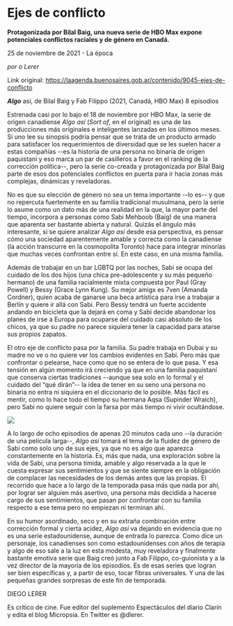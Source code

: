 # Ejes de conflicto

**Protagonizada por Bilal Baig, una nueva serie de HBO Max expone potenciales conflictos raciales y de género en Canadá.**

25 de noviembre de 2021 - La época

_por o Lerer_

Link original: https://laagenda.buenosaires.gob.ar/contenido/9045-ejes-de-conflicto



***Algo*** así, de Bilal Baig y Fab Filippo (2021, Canadá, HBO Max) 8 episodios




Estrenada casi por lo bajo el 18 de noviembre por HBO Max, la serie de origen canadiense *Algo así* (*Sort of*, en el original) es una de las producciones más originales e inteligentes lanzadas en los últimos meses. Si uno lee su sinopsis podría pensar que se trata de un producto armado para satisfacer los requerimientos de diversidad que se les suelen hacer a estas compañías --es la historia de una persona no binaria de origen paquistaní y eso marca un par de casilleros a favor en el ranking de la corrección política--, pero la serie co-creada y protagonizada por Bilal Baig parte de esos dos potenciales conflictos en puerta para ir hacia zonas más complejas, dinámicas y reveladoras.




No es que su elección de género no sea un tema importante --lo es-- y que no repercuta fuertemente en su familia tradicional musulmana, pero la serie lo asume como un dato más de una realidad en la que, la mayor parte del tiempo, incorpora a personas como Sabi Mehboob (Baig) de una manera que aparenta ser bastante abierta y natural. Quizás el ángulo más interesante, si se quiere analizar *Algo así* desde esa perspectiva, es pensar cómo una sociedad aparentemente amable y correcta como la canadiense (la acción transcurre en la cosmopolita Toronto) hace para integrar minorías que muchas veces confrontan entre sí. En este caso, en una misma familia.




Además de trabajar en un bar LGBTQ por las noches, Sabi se ocupa del cuidado de los dos hijos (una chica pre-adolescente y su más pequeño hermano) de una familia racialmente mixta compuesta por Paul (Gray Powell) y Bessy (Grace Lynn Kung). Su mejor amigx es 7ven (Amanda Cordner), quien acaba de ganarse una beca artística para irse a trabajar a Berlín y quiere ir allá con Sabi. Pero Bessy tendrá un fuerte accidente andando en bicicleta que la dejará en coma y Sabi decide abandonar los planes de irse a Europa para ocuparse del cuidado casi absoluto de los chicos, ya que su padre no parece siquiera tener la capacidad para atarse sus propios zapatos.




El otro eje de conflicto pasa por la familia. Su padre trabaja en Dubai y su madre no ve o no quiere ver los cambios evidentes en Sabi. Pero más que confrontar o pelearse, hace como que no se entera de lo que pasa. Y esa tensión en algún momento irá creciendo ya que en una familia paquistaní que conserva ciertas tradiciones --aunque sea solo en lo formal y el cuidado del “qué dirán”-- la idea de tener en su seno una persona no binaria no entra ni siquiera en el diccionario de lo posible. Más fácil es mentir, como lo hace todo el tiempo su hermana Aqsa (Supinder Wraich), pero Sabi no quiere seguir con la farsa por más tiempo ni vivir ocultándose.




[![](https://img.youtube.com/vi/ul3sh7DUK4w/0.jpg)](https://www.youtube.com/watch?v=ul3sh7DUK4w)




A lo largo de ocho episodios de apenas 20 minutos cada uno --la duración de una película larga--, *Algo así* tomará el tema de la fluidez de género de Sabi como solo uno de sus ejes, ya que no es algo que aparezca constantemente en la historia. Es, más que nada, una exploración sobre la vida de Sabi, una persona tímida, amable y algo reservada a la que le cuesta expresar sus sentimientos y que se siente siempre en la obligación de complacer las necesidades de los demás antes que las propias. El recorrido que hace a lo largo de la temporada pasa más que nada por ahí, por lograr ser alguien más asertivo, una persona más decidida a hacerse cargo de sus sentimientos, que pasan por confrontar con su familia respecto a ese tema pero no empiezan ni terminan ahí.




En su humor asordinado, seco y en su extraña combinación entre corrección formal y cierta acidez, *Algo así* va dejando en evidencia que no es una serie estadounidense, aunque de entrada lo parezca. Como dice un personaje, los canadienses son como estadounidenses con años de terapia y algo de eso sale a la luz en esta modesta, muy reveladora y finalmente bastante emotiva serie que Baig creó junto a Fab Filippo, co-guionista y a la vez director de la mayoría de los episodios. Es de esas series que logran ser bien específicas y, a partir de eso, tocar fibras universales. Y una de las pequeñas grandes sorpresas de este fin de temporada.




DIEGO LERER




Es crítico de cine. Fue editor del suplemento Espectáculos del diario Clarín y edita el blog Micropsia. En Twitter es @dlerer.



